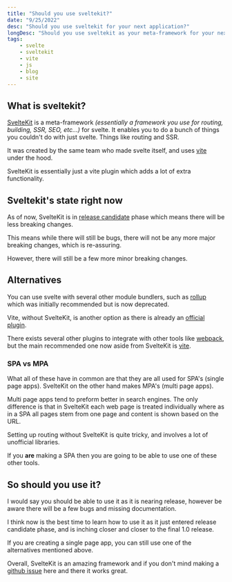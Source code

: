 ```yaml
---
title: "Should you use sveltekit?"
date: "9/25/2022"
desc: "Should you use sveltekit for your next application?"
longDesc: "Should you use sveltekit as your meta-framework for your next programming project? The Pro's and Con's of using sveltekit as your meta-framework."
tags:
    - svelte
    - sveltekit
    - vite
    - js
    - blog
    - site
---
```


## What is sveltekit?

[SvelteKit](https://kit.svelte.dev/) is a meta-framework _(essentially a framework you use for routing, building, SSR, SEO, etc...)_ for svelte.
It enables you to do a bunch of things you couldn't do with just svelte. Things like routing and SSR.

It was created by the same team who made svelte itself, and uses [vite](https://vitejs.dev/) under the hood.

SvelteKit is essentially just a vite plugin which adds a lot of extra functionality.

## Sveltekit's state right now

As of now, SvelteKit is in [release candidate](https://www.reddit.com/r/sveltejs/comments/xa03y7/sveltekit_has_entered_its_release_candidate_phase/) phase which means there will be less breaking changes.

This means while there will still be bugs, there will not be any more major breaking changes, which is re-assuring.

However, there will still be a few more minor breaking changes.

## Alternatives

You can use svelte with several other module bundlers, such as [rollup](https://github.com/sveltejs/rollup-plugin-svelte) which was initially recommended but is now deprecated.

Vite, without SvelteKit, is another option as there is already an [official plugin](https://github.com/sveltejs/vite-plugin-svelte/).

There exists several other plugins to integrate with other tools like [webpack](https://github.com/sveltejs/svelte-loader), but the main recommended one now aside from SvelteKit is [vite](https://vitejs.dev/).

### SPA vs MPA

What all of these have in common are that they are all used for SPA's (single page apps). SvelteKit on the other hand makes MPA's (multi page apps).

Multi page apps tend to preform better in search engines. The only difference is that in SvelteKit each web page is treated individually where as in a SPA all pages stem from one page and content is shown based on the URL.

Setting up routing without SvelteKit is quite tricky, and involves a lot of unofficial libraries.

If you **are** making a SPA then you are going to be able to use one of these other tools.

## So should you use it?

I would say you should be able to use it as it is nearing release, however be aware there will be a few bugs and missing documentation.

I think now is the best time to learn how to use it as it just entered release candidate phase, and is inching closer and closer to the final 1.0 release.

If you are creating a single page app, you can still use one of the alternatives mentioned above.

Overall, SvelteKit is an amazing framework and if you don't mind making a [github issue](https://github.com/sveltejs/kit/issues) here and there it works great.
